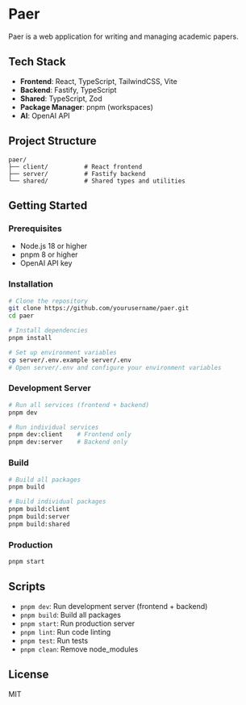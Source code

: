 # Paer

Paer is a web application for writing and managing academic papers.

## Tech Stack

- **Frontend**: React, TypeScript, TailwindCSS, Vite
- **Backend**: Fastify, TypeScript
- **Shared**: TypeScript, Zod
- **Package Manager**: pnpm (workspaces)
- **AI**: OpenAI API

## Project Structure

```
paer/
├── client/          # React frontend
├── server/          # Fastify backend
└── shared/          # Shared types and utilities
```

## Getting Started

### Prerequisites

- Node.js 18 or higher
- pnpm 8 or higher
- OpenAI API key

### Installation

```bash
# Clone the repository
git clone https://github.com/yourusername/paer.git
cd paer

# Install dependencies
pnpm install

# Set up environment variables
cp server/.env.example server/.env
# Open server/.env and configure your environment variables
```

### Development Server

```bash
# Run all services (frontend + backend)
pnpm dev

# Run individual services
pnpm dev:client    # Frontend only
pnpm dev:server    # Backend only
```

### Build

```bash
# Build all packages
pnpm build

# Build individual packages
pnpm build:client
pnpm build:server
pnpm build:shared
```

### Production

```bash
pnpm start
```

## Scripts

- `pnpm dev`: Run development server (frontend + backend)
- `pnpm build`: Build all packages
- `pnpm start`: Run production server
- `pnpm lint`: Run code linting
- `pnpm test`: Run tests
- `pnpm clean`: Remove node_modules

## License

MIT
